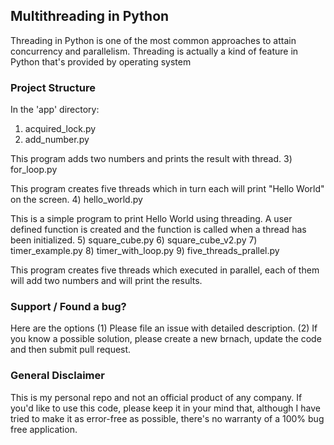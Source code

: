 ## Multithreading in Python

Threading in Python is one of the most common approaches to attain concurrency and parallelism. Threading is actually a kind of feature in Python that's provided by operating system 

### Project Structure

In the 'app' directory:
1) acquired_lock.py	
2) add_number.py

This program adds two numbers and prints the result with thread.
3) for_loop.py

This program creates five threads which in turn each will print "Hello World" on the screen.
4) hello_world.py

This is a simple program to print Hello World using threading. A user defined function is created and the function is called when a thread has been initialized.
5) square_cube.py
6) square_cube_v2.py
7) timer_example.py
8) timer_with_loop.py
9) five_threads_prallel.py

This program creates five threads which executed in parallel, each of them will add two numbers and will print the results.

### Support / Found a bug?
Here are the options
  (1) Please file an issue with detailed description.
  (2) If you know a possible solution, please create a new brnach, update the code and then submit pull request.
  
### General Disclaimer 
This is my personal repo and not an official product of any company. If you'd like to use this code, please keep it in your mind that, although I have tried to make it as error-free as possible, there's no warranty of a 100% bug free application. 
